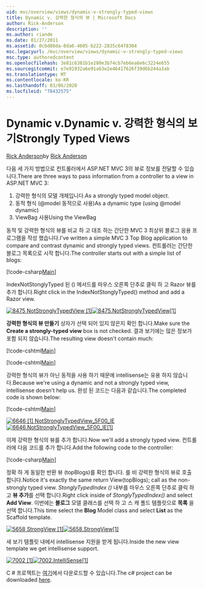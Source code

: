 ```yaml
---
uid: mvc/overview/views/dynamic-v-strongly-typed-views
title: Dynamic v. 강력한 형식의 뷰 | Microsoft Docs
author: Rick-Anderson
description: ''
ms.author: riande
ms.date: 01/27/2011
ms.assetid: 0cbd88da-0da6-4605-b222-2835c6478304
msc.legacyurl: /mvc/overview/views/dynamic-v-strongly-typed-views
msc.type: authoredcontent
ms.openlocfilehash: 3e81c6381b1e280e3b74cb7eb6ea6e6c3224e655
ms.sourcegitcommit: e7e91932a6e91a63e2e46417626f39d6b244a3ab
ms.translationtype: MT
ms.contentlocale: ko-KR
ms.lasthandoff: 03/06/2020
ms.locfileid: "78432575"
---
```

# <a name="dynamic-v-strongly-typed-views"></a><span data-ttu-id="6a8dc-103">Dynamic v.</span><span class="sxs-lookup"><span data-stu-id="6a8dc-103">Dynamic v.</span></span> <span data-ttu-id="6a8dc-104">강력한 형식의 보기</span><span class="sxs-lookup"><span data-stu-id="6a8dc-104">Strongly Typed Views</span></span>

<span data-ttu-id="6a8dc-105">[Rick Anderson](https://twitter.com/RickAndMSFT)</span><span class="sxs-lookup"><span data-stu-id="6a8dc-105">by [Rick Anderson](https://twitter.com/RickAndMSFT)</span></span>

<span data-ttu-id="6a8dc-106">다음 세 가지 방법으로 컨트롤러에서 ASP.NET MVC 3의 뷰로 정보를 전달할 수 있습니다.</span><span class="sxs-lookup"><span data-stu-id="6a8dc-106">There are three ways to pass information from a controller to a view in ASP.NET MVC 3:</span></span>

1. <span data-ttu-id="6a8dc-107">강력한 형식의 모델 개체입니다.</span><span class="sxs-lookup"><span data-stu-id="6a8dc-107">As a strongly typed model object.</span></span>
2. <span data-ttu-id="6a8dc-108">동적 형식 (@model 동적으로 사용)</span><span class="sxs-lookup"><span data-stu-id="6a8dc-108">As a dynamic type (using @model dynamic)</span></span>
3. <span data-ttu-id="6a8dc-109">ViewBag 사용</span><span class="sxs-lookup"><span data-stu-id="6a8dc-109">Using the ViewBag</span></span>

<span data-ttu-id="6a8dc-110">동적 및 강력한 형식의 뷰를 비교 하 고 대조 하는 간단한 MVC 3 최상위 블로그 응용 프로그램을 작성 했습니다.</span><span class="sxs-lookup"><span data-stu-id="6a8dc-110">I've written a simple MVC 3 Top Blog application to compare and contrast dynamic and strongly typed views.</span></span> <span data-ttu-id="6a8dc-111">컨트롤러는 간단한 블로그 목록으로 시작 합니다.</span><span class="sxs-lookup"><span data-stu-id="6a8dc-111">The controller starts out with a simple list of blogs:</span></span>

[!code-csharp[Main](dynamic-v-strongly-typed-views/samples/sample1.cs)]

<span data-ttu-id="6a8dc-112">IndexNotStonglyTyped 된 () 메서드를 마우스 오른쪽 단추로 클릭 하 고 Razor 뷰를 추가 합니다.</span><span class="sxs-lookup"><span data-stu-id="6a8dc-112">Right click in the IndexNotStonglyTyped() method and add a Razor view.</span></span>

<span data-ttu-id="6a8dc-113">[![8475 NotStronglyTypedView [1]](dynamic-v-strongly-typed-views/_static/image2.png)](dynamic-v-strongly-typed-views/_static/image1.png)</span><span class="sxs-lookup"><span data-stu-id="6a8dc-113">[![8475.NotStronglyTypedView[1]](dynamic-v-strongly-typed-views/_static/image2.png)](dynamic-v-strongly-typed-views/_static/image1.png)</span></span>

<span data-ttu-id="6a8dc-114">**강력한 형식의 뷰 만들기** 상자가 선택 되어 있지 않은지 확인 합니다.</span><span class="sxs-lookup"><span data-stu-id="6a8dc-114">Make sure the **Create a strongly-typed view** box is not checked.</span></span> <span data-ttu-id="6a8dc-115">결과 보기에는 많은 정보가 포함 되지 않습니다.</span><span class="sxs-lookup"><span data-stu-id="6a8dc-115">The resulting view doesn't contain much:</span></span>

[!code-cshtml[Main](dynamic-v-strongly-typed-views/samples/sample2.cshtml)]

[!code-cshtml[Main](dynamic-v-strongly-typed-views/samples/sample3.cshtml)]

<span data-ttu-id="6a8dc-116">강력한 형식의 뷰가 아닌 동적을 사용 하기 때문에 intellisense는 유용 하지 않습니다.</span><span class="sxs-lookup"><span data-stu-id="6a8dc-116">Because we're using a dynamic and not a strongly typed view, intellisense doesn't help us.</span></span> <span data-ttu-id="6a8dc-117">완성 된 코드는 다음과 같습니다.</span><span class="sxs-lookup"><span data-stu-id="6a8dc-117">The completed code is shown below:</span></span>

[!code-cshtml[Main](dynamic-v-strongly-typed-views/samples/sample4.cshtml)]

<span data-ttu-id="6a8dc-118">[![6646 [1] NotStronglyTypedView_5F00_IE](dynamic-v-strongly-typed-views/_static/image4.png)](dynamic-v-strongly-typed-views/_static/image3.png)</span><span class="sxs-lookup"><span data-stu-id="6a8dc-118">[![6646.NotStronglyTypedView_5F00_IE[1]](dynamic-v-strongly-typed-views/_static/image4.png)](dynamic-v-strongly-typed-views/_static/image3.png)</span></span>

<span data-ttu-id="6a8dc-119">이제 강력한 형식의 뷰를 추가 합니다.</span><span class="sxs-lookup"><span data-stu-id="6a8dc-119">Now we'll add a strongly typed view.</span></span> <span data-ttu-id="6a8dc-120">컨트롤러에 다음 코드를 추가 합니다.</span><span class="sxs-lookup"><span data-stu-id="6a8dc-120">Add the following code to the controller:</span></span>

[!code-csharp[Main](dynamic-v-strongly-typed-views/samples/sample5.cs)]

<span data-ttu-id="6a8dc-121">정확 하 게 동일한 반환 뷰 (topBlogs)를 확인 합니다. 를 비 강력한 형식의 뷰로 호출 합니다.</span><span class="sxs-lookup"><span data-stu-id="6a8dc-121">Notice it's exactly the same return View(topBlogs); call as the non-strongly typed view.</span></span> <span data-ttu-id="6a8dc-122">*StonglyTypedIndex ()* 내부를 마우스 오른쪽 단추로 클릭 하 고 **뷰 추가**를 선택 합니다.</span><span class="sxs-lookup"><span data-stu-id="6a8dc-122">Right click inside of *StonglyTypedIndex()* and select **Add View**.</span></span> <span data-ttu-id="6a8dc-123">이번에는 **블로그** 모델 클래스를 선택 하 고 스 캐 폴드 템플릿으로 **목록** 을 선택 합니다.</span><span class="sxs-lookup"><span data-stu-id="6a8dc-123">This time select the **Blog** Model class and select **List** as the Scaffold template.</span></span>

<span data-ttu-id="6a8dc-124">[![5658 StrongView [1]](dynamic-v-strongly-typed-views/_static/image6.png)](dynamic-v-strongly-typed-views/_static/image5.png)</span><span class="sxs-lookup"><span data-stu-id="6a8dc-124">[![5658.StrongView[1]](dynamic-v-strongly-typed-views/_static/image6.png)](dynamic-v-strongly-typed-views/_static/image5.png)</span></span>

<span data-ttu-id="6a8dc-125">새 보기 템플릿 내에서 intellisense 지원을 받게 됩니다.</span><span class="sxs-lookup"><span data-stu-id="6a8dc-125">Inside the new view template we get intellisense support.</span></span>

<span data-ttu-id="6a8dc-126">[![7002 [1]](dynamic-v-strongly-typed-views/_static/image8.png)](dynamic-v-strongly-typed-views/_static/image7.png)</span><span class="sxs-lookup"><span data-stu-id="6a8dc-126">[![7002.IntelliSense[1]](dynamic-v-strongly-typed-views/_static/image8.png)](dynamic-v-strongly-typed-views/_static/image7.png)</span></span>

<span data-ttu-id="6a8dc-127">C # 프로젝트는 [여기](https://blogs.msdn.com/cfs-file.ashx/__key/CommunityServer-Blogs-Components-WeblogFiles/00-00-01-11-73-SSMS/1817.Mvc3ViewDemo.zip)에서 다운로드할 수 있습니다.</span><span class="sxs-lookup"><span data-stu-id="6a8dc-127">The c# project can be downloaded [here](https://blogs.msdn.com/cfs-file.ashx/__key/CommunityServer-Blogs-Components-WeblogFiles/00-00-01-11-73-SSMS/1817.Mvc3ViewDemo.zip).</span></span>
